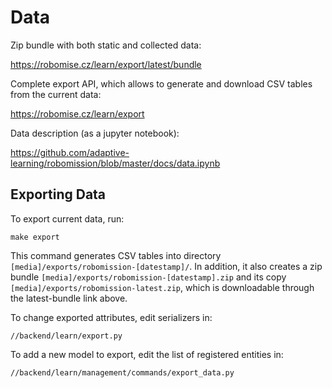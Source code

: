 # Data

Zip bundle with both static and collected data:

<https://robomise.cz/learn/export/latest/bundle>

Complete export API,
which allows to generate and download CSV tables from the current data:

<https://robomise.cz/learn/export>

Data description (as a jupyter notebook):

<https://github.com/adaptive-learning/robomission/blob/master/docs/data.ipynb>

## Exporting Data

To export current data, run:
```
make export
```
This command generates CSV tables into directory `[media]/exports/robomission-[datestamp]/`.
In addition, it also creates a zip bundle `[media]/exports/robomission-[datestamp].zip`
and its copy `[media]/exports/robomission-latest.zip`,
which is downloadable through the latest-bundle link above.

To change exported attributes, edit serializers in:
```
//backend/learn/export.py
```

To add a new model to export, edit the list of registered entities in:
```
//backend/learn/management/commands/export_data.py
```
